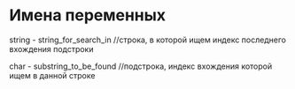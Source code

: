 # Имена переменных
string - string_for_search_in
//строка, в которой ищем индекс последнего вхождения подстроки

char - substring_to_be_found
//подстрока, индекс вхождения которой ищем в данной строке

